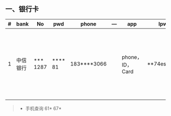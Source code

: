 
## 一、银行卡

|#   | bank    | No       | pwd      | phone |—  |app        |lpwd| remark |
| ---|---      | ---      | ---       |---    |---    |---        |---|---|
| 1  | 中信银行 | *** 1287 | **** 81 |183****3066|| phone，ID，Card | **74eshinezx | 收费：无 /用途:储蓄 /短信：免费 /安全：app新设备验证|

> + 手机查询  61* 67*
